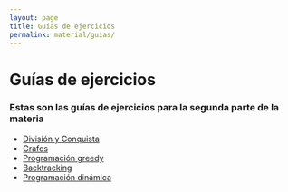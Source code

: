 ```yaml
---
layout: page
title: Guías de ejercicios
permalink: material/guias/
---
```


Guías de ejercicios
=======

### Estas son las guías de ejercicios para la segunda parte de la materia

* [División y Conquista](dyc)
* [Grafos](grafos)
* [Programación greedy](greedy)
* [Backtracking](backtracking)
* [Programación dinámica](pd)


